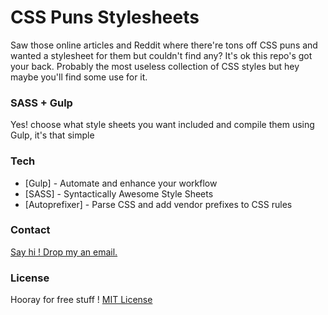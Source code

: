 # CSS Puns Stylesheets
Saw those online articles and Reddit where there're tons off CSS puns and wanted a stylesheet for them but couldn't find any? It's ok this repo's got your back. Probably the most useless collection of CSS styles but hey maybe you'll find some use for it.

### SASS + Gulp
Yes! choose what style sheets you want included and compile them using Gulp, it's that simple

### Tech
* [Gulp] - Automate and enhance your workflow
* [SASS] - Syntactically Awesome Style Sheets
* [Autoprefixer] - Parse CSS and add vendor prefixes to CSS rules

### Contact
[Say hi ! Drop my an email.](mailto:iam@quirkee.sg)

### License
Hooray for free stuff !
[MIT License](https://github.com/iamquirkee/css-puns/blob/master/LICENSE)
